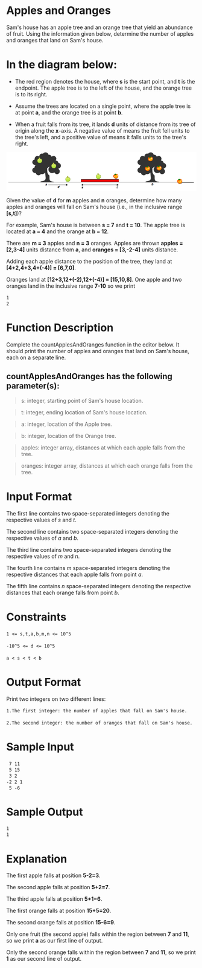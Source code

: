 # Apples and Oranges

Sam's house has an apple tree and an orange tree that yield an abundance of fruit. Using the information given below, determine the number of apples and oranges that land on Sam's house.

# In the diagram below:

- The red region denotes the house, where **s** is the start point, and **t** is the endpoint. The apple tree is to the left of the house, and the orange tree is to its right.

- Assume the trees are located on a single point, where the apple tree is at point **a**, and the orange tree is at point **b**.

- When a fruit falls from its tree, it lands **d** units of distance from its tree of origin along the **x**-axis. A negative value of  means the fruit fell  units to the tree's left, and a positive value of  means it falls  units to the tree's right.

![alt text](rsc/appleAndOrange.png)


Given the value of **d** for **m** apples and **n** oranges, determine how many apples and oranges will fall on Sam's house (i.e., in the inclusive range **[s,t]**)?

For example, Sam's house is between **s = 7** and **t = 10**. The apple tree is located at **a = 4** and the orange at **b = 12**. 

There are **m = 3** apples and **n = 3** oranges. Apples are thrown **__apples = [2,3-4]__** units distance from **a**, and **__oranges = [3,-2-4]__** units distance. 

Adding each apple distance to the position of the tree, they land at **[4+2,4+3,4+(-4)] = [6,7,0]**.
 
Oranges land at **[12+3,12+(-2),12+(-4)] = [15,10,8]**. One apple and two oranges land in the inclusive range **7-10** so we print

    1
    2


# Function Description

Complete the countApplesAndOranges function in the editor below. It should print the number of apples and oranges that land on Sam's house, each on a separate line.

## countApplesAndOranges has the following parameter(s):

> s: integer, starting point of Sam's house location.

> t: integer, ending location of Sam's house location.

> a: integer, location of the Apple tree.

> b: integer, location of the Orange tree.

> apples: integer array, distances at which each apple falls from the tree.

> oranges: integer array, distances at which each orange falls from the tree.


# Input Format

The first line contains two space-separated integers denoting the respective values of *s* and *t*.

The second line contains two space-separated integers denoting the respective values of *a* and *b*.

The third line contains two space-separated integers denoting the respective values of *m* and *n*.

The fourth line contains *m* space-separated integers denoting the respective distances that each apple falls from point *a*.

The fifth line contains *n* space-separated integers denoting the respective distances that each orange falls from point *b*.


# Constraints

    1 <= s,t,a,b,m,n <= 10^5

    -10^5 <= d <= 10^5

    a < s < t < b


# Output Format

Print two integers on two different lines:

    1.The first integer: the number of apples that fall on Sam's house.

    2.The second integer: the number of oranges that fall on Sam's house.


# Sample Input

     7 11
     5 15
     3 2
    -2 2 1
     5 -6


# Sample Output

    1
    1


# Explanation

The first apple falls at position **5-2=3**.

The second apple falls at position **5+2=7**.

The third apple falls at position **5+1=6**.

The first orange falls at position **15+5=20**.

The second orange falls at position **15-6=9**.

Only one fruit (the second apple) falls within the region between **7** and **11**, so we print **a** as our first line of output.

Only the second orange falls within the region between **7** and **11**, so we print **1** as our second line of output.